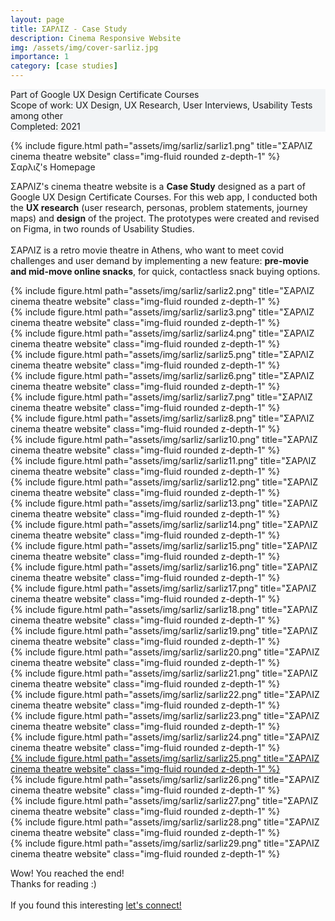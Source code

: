 ```yaml
---
layout: page
title: ΣΑΡΛΙΖ - Case Study
description: Cinema Responsive Website
img: /assets/img/cover-sarliz.jpg
importance: 1
category: [case studies]
---
```

<div class="px-3 pt-3 pb-1 mb-3 rounded" style="background-color: rgba(43, 86, 127, .05);">
    <p>
    Part of Google UX Design Certificate Courses<br>
    Scope of work: UX Design, UX Research, User Interviews, Usability Tests among other<br>
    Completed: 2021<br>
    </p>
 </div>

<div class="row">
    <div class="col-sm mt-md-0">
        {% include figure.html path="assets/img/sarliz/sarliz1.png" title="ΣΑΡΛΙΖ cinema theatre website" class="img-fluid rounded z-depth-1" %}
    </div>
</div>
<div class="caption">
    Σαρλιζ's Homepage
</div>

<div class="row text-md-center justify-content-center">
    <div class="col-lg-8">
        <p>ΣΑΡΛΙΖ's cinema theatre website is a <b>Case Study</b> designed as a part of Google UX Design Certificate Courses. For this web app, I conducted both the <b>UX research</b> (user research, personas, problem statements, journey maps) and <b>design</b> of the project. The prototypes were created and revised on Figma, in two rounds of Usability Studies.<br><br>    
        ΣΑΡΛΙΖ is a retro movie theatre in Athens, who want to meet covid challenges and user demand by implementing a new feature: <b>pre-movie and mid-move online snacks</b>, for quick, contactless snack buying options.</p>
    </div>    
</div>

<div class="row">
    <div class="col-sm mt-4">
        {% include figure.html path="assets/img/sarliz/sarliz2.png" title="ΣΑΡΛΙΖ cinema theatre website" class="img-fluid rounded z-depth-1" %}
    </div>
</div>
<div class="row">
    <div class="col-sm">
        {% include figure.html path="assets/img/sarliz/sarliz3.png" title="ΣΑΡΛΙΖ cinema theatre website" class="img-fluid rounded z-depth-1" %}
    </div>
</div>
<div class="row">
    <div class="col-sm">
        {% include figure.html path="assets/img/sarliz/sarliz4.png" title="ΣΑΡΛΙΖ cinema theatre website" class="img-fluid rounded z-depth-1" %}
    </div>
</div>
<div class="row">
    <div class="col-sm">
        {% include figure.html path="assets/img/sarliz/sarliz5.png" title="ΣΑΡΛΙΖ cinema theatre website" class="img-fluid rounded z-depth-1" %}
    </div>
</div>
<div class="row">
    <div class="col-sm">
        {% include figure.html path="assets/img/sarliz/sarliz6.png" title="ΣΑΡΛΙΖ cinema theatre website" class="img-fluid rounded z-depth-1" %}
    </div>
</div>
<div class="row">
    <div class="col-sm">
        {% include figure.html path="assets/img/sarliz/sarliz7.png" title="ΣΑΡΛΙΖ cinema theatre website" class="img-fluid rounded z-depth-1" %}
    </div>
</div>
<div class="row">
    <div class="col-sm">
        {% include figure.html path="assets/img/sarliz/sarliz8.png" title="ΣΑΡΛΙΖ cinema theatre website" class="img-fluid rounded z-depth-1" %}
    </div>
</div>
 
<div class="row">
    <div class="col-sm">
        {% include figure.html path="assets/img/sarliz/sarliz10.png" title="ΣΑΡΛΙΖ cinema theatre website" class="img-fluid rounded z-depth-1" %}
    </div>
</div>
<div class="row">
    <div class="col-sm">
        {% include figure.html path="assets/img/sarliz/sarliz11.png" title="ΣΑΡΛΙΖ cinema theatre website" class="img-fluid rounded z-depth-1" %}
    </div>
</div>
<div class="row">
    <div class="col-sm">
        {% include figure.html path="assets/img/sarliz/sarliz12.png" title="ΣΑΡΛΙΖ cinema theatre website" class="img-fluid rounded z-depth-1" %}
    </div>
</div>
<div class="row">
    <div class="col-sm">
        {% include figure.html path="assets/img/sarliz/sarliz13.png" title="ΣΑΡΛΙΖ cinema theatre website" class="img-fluid rounded z-depth-1" %}
    </div>
</div>
<div class="row">
    <div class="col-sm">
        {% include figure.html path="assets/img/sarliz/sarliz14.png" title="ΣΑΡΛΙΖ cinema theatre website" class="img-fluid rounded z-depth-1" %}
    </div>
</div>
<div class="row">
    <div class="col-sm">
        {% include figure.html path="assets/img/sarliz/sarliz15.png" title="ΣΑΡΛΙΖ cinema theatre website" class="img-fluid rounded z-depth-1" %}
    </div>
</div>
<div class="row">
    <div class="col-sm">
        {% include figure.html path="assets/img/sarliz/sarliz16.png" title="ΣΑΡΛΙΖ cinema theatre website" class="img-fluid rounded z-depth-1" %}
    </div>
</div>
<div class="row">
    <div class="col-sm">
        {% include figure.html path="assets/img/sarliz/sarliz17.png" title="ΣΑΡΛΙΖ cinema theatre website" class="img-fluid rounded z-depth-1" %}
    </div>
</div>
<div class="row">
    <div class="col-sm">
        {% include figure.html path="assets/img/sarliz/sarliz18.png" title="ΣΑΡΛΙΖ cinema theatre website" class="img-fluid rounded z-depth-1" %}
    </div>
</div>
<div class="row">
    <div class="col-sm">
        {% include figure.html path="assets/img/sarliz/sarliz19.png" title="ΣΑΡΛΙΖ cinema theatre website" class="img-fluid rounded z-depth-1" %}
    </div>
</div>
<div class="row">
    <div class="col-sm">
        {% include figure.html path="assets/img/sarliz/sarliz20.png" title="ΣΑΡΛΙΖ cinema theatre website" class="img-fluid rounded z-depth-1" %}
    </div>
</div>
<div class="row">
    <div class="col-sm">
        {% include figure.html path="assets/img/sarliz/sarliz21.png" title="ΣΑΡΛΙΖ cinema theatre website" class="img-fluid rounded z-depth-1" %}
    </div>
</div>
<div class="row">
    <div class="col-sm">
        {% include figure.html path="assets/img/sarliz/sarliz22.png" title="ΣΑΡΛΙΖ cinema theatre website" class="img-fluid rounded z-depth-1" %}
    </div>
</div>
<div class="row">
    <div class="col-sm">
        {% include figure.html path="assets/img/sarliz/sarliz23.png" title="ΣΑΡΛΙΖ cinema theatre website" class="img-fluid rounded z-depth-1" %}
    </div>
</div>
<div class="row">
    <div class="col-sm">
        {% include figure.html path="assets/img/sarliz/sarliz24.png" title="ΣΑΡΛΙΖ cinema theatre website" class="img-fluid rounded z-depth-1" %}
    </div>
</div>
<div class="row">
    <div class="col-sm">
        <a href="https://xd.adobe.com/view/38fad532-3ac1-45d1-8ec8-00a888b9cd8a-6da9/?fullscreen&hints=on">
        {% include figure.html path="assets/img/sarliz/sarliz25.png" title="ΣΑΡΛΙΖ cinema theatre website" class="img-fluid rounded z-depth-1" %}
        </a>
    </div>
</div>
<div class="row">
    <div class="col-sm">
        {% include figure.html path="assets/img/sarliz/sarliz26.png" title="ΣΑΡΛΙΖ cinema theatre website" class="img-fluid rounded z-depth-1" %}
    </div>
</div>
<div class="row">
    <div class="col-sm">
        {% include figure.html path="assets/img/sarliz/sarliz27.png" title="ΣΑΡΛΙΖ cinema theatre website" class="img-fluid rounded z-depth-1" %}
    </div>
</div>
<div class="row">
    <div class="col-sm">
        {% include figure.html path="assets/img/sarliz/sarliz28.png" title="ΣΑΡΛΙΖ cinema theatre website" class="img-fluid rounded z-depth-1" %}
    </div>
</div>
<div class="row">
    <div class="col-sm">
        {% include figure.html path="assets/img/sarliz/sarliz29.png" title="ΣΑΡΛΙΖ cinema theatre website" class="img-fluid rounded z-depth-1" %}
    </div>
</div>

<div class="row text-md-center justify-content-center">
    <div class="col-lg-8">
        <p>Wow! You reached the end!<br>Thanks for reading :)<br><br>
        If you found this interesting <a href="https://www.linkedin.com/in/jlioliou/">let's connect!</a></p>
    </div>    
</div>
